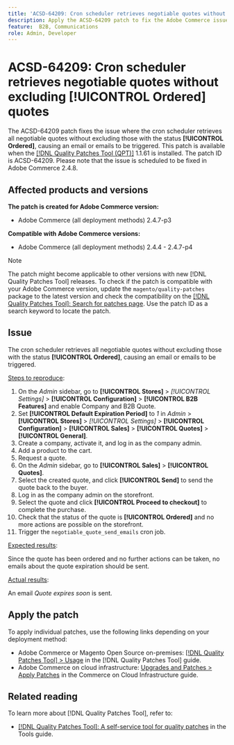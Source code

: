 ```yaml
---
title: 'ACSD-64209: Cron scheduler retrieves negotiable quotes without excluding [!UICONTROL Ordered] quotes'
description: Apply the ACSD-64209 patch to fix the Adobe Commerce issue where the cron scheduler retrieves all negotiable quotes without excluding those with the status [!UICONTROL Ordered], causing an email or emails to be triggered.
feature:  B2B, Communications
role: Admin, Developer
---
```

# ACSD-64209: Cron scheduler retrieves negotiable quotes without excluding [!UICONTROL Ordered] quotes

The ACSD-64209 patch fixes the issue where the cron scheduler retrieves all negotiable quotes without excluding those with the status **[!UICONTROL Ordered]**, causing an email or emails to be triggered. This patch is available when the [[!DNL Quality Patches Tool (QPT)]](/help/tools/quality-patches-tool/quality-patches-tool-to-self-serve-quality-patches.md) 1.1.61 is installed. The patch ID is ACSD-64209. Please note that the issue is scheduled to be fixed in Adobe Commerce 2.4.8.

## Affected products and versions

**The patch is created for Adobe Commerce version:**

* Adobe Commerce (all deployment methods) 2.4.7-p3

**Compatible with Adobe Commerce versions:**

* Adobe Commerce (all deployment methods) 2.4.4 - 2.4.7-p4

>[!NOTE]
>
>The patch might become applicable to other versions with new [!DNL Quality Patches Tool] releases. To check if the patch is compatible with your Adobe Commerce version, update the `magento/quality-patches` package to the latest version and check the compatibility on the [[!DNL Quality Patches Tool]: Search for patches page](https://experienceleague.adobe.com/tools/commerce-quality-patches/index.html). Use the patch ID as a search keyword to locate the patch.

## Issue

The cron scheduler retrieves all negotiable quotes without excluding those with the status **[!UICONTROL Ordered]**, causing an email or emails to be triggered.

<u>Steps to reproduce</u>:


1. On the *Admin* sidebar, go to **[!UICONTROL Stores]** > *[!UICONTROL Settings]* > **[!UICONTROL Configuration]** > **[!UICONTROL B2B Features]** and enable Company and B2B Quote. 
1. Set **[!UICONTROL Default Expiration Period]** to *1* in *Admin* > **[!UICONTROL Stores]** > *[!UICONTROL Settings]* > **[!UICONTROL Configuration]** > **[!UICONTROL Sales]** > **[!UICONTROL Quotes]** > **[!UICONTROL General]**.
1. Create a company, activate it, and log in as the company admin.
1. Add a product to the cart.
1. Request a quote.
1. On the *Admin* sidebar, go to **[!UICONTROL Sales]** > **[!UICONTROL Quotes]**.
1. Select the created quote, and click **[!UICONTROL Send]** to send the quote back to the buyer.
1. Log in as the company admin on the storefront.
1. Select the quote and click **[!UICONTROL Proceed to checkout]** to complete the purchase.
1. Check that the status of the quote is **[!UICONTROL Ordered]** and no more actions are possible on the storefront.
1. Trigger the `negotiable_quote_send_emails` cron job.


<u>Expected results</u>: 

Since the quote has been ordered and no further actions can be taken, no emails about the quote expiration should be sent.

<u>Actual results</u>:

An email *Quote expires soon* is sent.

## Apply the patch

To apply individual patches, use the following links depending on your deployment method:

* Adobe Commerce or Magento Open Source on-premises: [[!DNL Quality Patches Tool] > Usage](/help/tools/quality-patches-tool/usage.md) in the [!DNL Quality Patches Tool] guide.
* Adobe Commerce on cloud infrastructure: [Upgrades and Patches > Apply Patches](https://experienceleague.adobe.com/docs/commerce-cloud-service/user-guide/develop/upgrade/apply-patches.html) in the Commerce on Cloud Infrastructure guide.

## Related reading

To learn more about [!DNL Quality Patches Tool], refer to:

* [[!DNL Quality Patches Tool]: A self-service tool for quality patches](/help/tools/quality-patches-tool/quality-patches-tool-to-self-serve-quality-patches.md) in the Tools guide.
